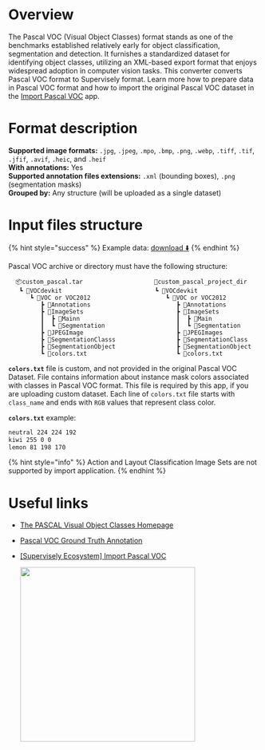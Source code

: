# Overview

The Pascal VOC (Visual Object Classes) format stands as one of the benchmarks established relatively early for object classification, segmentation and detection. It furnishes a standardized dataset for identifying object classes, utilizing an XML-based export format that enjoys widespread adoption in computer vision tasks.
This converter converts Pascal VOC format to Supervisely format. Learn more how to prepare data in Pascal VOC format and how to import the original Pascal VOC dataset in the [Import Pascal VOC](https://ecosystem.supervisely.com/apps/import-pascal-voc) app.

# Format description

**Supported image formats:** `.jpg`, `.jpeg`, `.mpo`, `.bmp`, `.png`, `.webp`, `.tiff`, `.tif`, `.jfif`, `.avif`, `.heic`, and `.heif`<br>
**With annotations:** Yes<br>
**Supported annotation files extensions:** `.xml` (bounding boxes), `.png` (segmentation masks)<br>
**Grouped by:** Any structure (will be uploaded as a single dataset)<br>

# Input files structure

{% hint style="success" %}
Example data: [download ⬇️](https://github.com/supervisely-ecosystem/import-pascal-voc/files/12600118/sample_project.zip)
{% endhint %}

Pascal VOC archive or directory must have the following structure:

```
  📦custom_pascal.tar                    📂custom_pascal_project_dir
   ┗ 📂VOCdevkit                          ┗ 📂VOCdevkit
      ┗ 📂VOC or VOC2012                     ┗ 📂VOC or VOC2012
         ┣ 📂Annotations                        ┣ 📂Annotations
         ┣ 📂ImageSets                          ┣ 📂ImageSets
         ┃  ┣ 📂Mainn                           ┃  ┣ 📂Main
         ┃  ┗ 📂Segmentation                    ┃  ┗ 📂Segmentation
         ┣ 📂JPEGImage                          ┣ 📂JPEGImages
         ┣ 📂SegmentationClasss                 ┣ 📂SegmentationClass
         ┣ 📂SegmentationObject                 ┣ 📂SegmentationObject
         ┗ 📜colors.txt                         ┗ 📜colors.txt
```

**`colors.txt`** file is custom, and not provided in the original Pascal VOC Dataset. File contains information about instance mask colors associated with classes in Pascal VOC format. This file is required by this app, if you are uploading custom dataset. Each line of `colors.txt` file starts with `class_name` and ends with `RGB` values that represent class color.

**`colors.txt`** example:

```txt
neutral 224 224 192
kiwi 255 0 0
lemon 81 198 170
```

{% hint style="info" %}
Action and Layout Classification Image Sets are not supported by import application.
{% endhint %}

# Useful links

- [The PASCAL Visual Object Classes Homepage](http://host.robots.ox.ac.uk/pascal/VOC/)
- [Pascal VOC Ground Truth Annotation](http://host.robots.ox.ac.uk/pascal/VOC/voc2012/htmldoc/devkit_doc.html#SECTION00035000000000000000)
- [[Supervisely Ecosystem] Import Pascal VOC](https://ecosystem.supervisely.com/apps/import-pascal-voc)

    <img data-key="sly-module-link" data-module-slug="supervisely-ecosystem/import-pascal-voc" src="https://github.com/supervisely-ecosystem/import-pascal-voc/assets/57998637/147d2ad4-327e-462a-b5b5-bc0887ac3c19" width="350px" style='padding-bottom: 10px'/>
